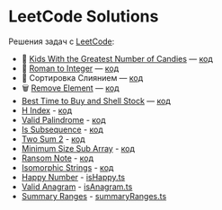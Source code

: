 # LeetCode Solutions

Решения задач с [LeetCode](https://leetcode.com):

- 🧒 [Kids With the Greatest Number of Candies](https://leetcode.com/problems/kids-with-the-greatest-number-of-candies) — [код](./src/kidsWithCandies.ts)
- 🔢 [Roman to Integer](https://leetcode.com/problems/roman-to-integer/) — [код](./src/romanToInt.ts)
- 🧩 Сортировка Слиянием — [код](./src/mergeSort.ts)
- 🗑️ [Remove Element](https://leetcode.com/problems/remove-element/) — [код](./src/removeElement.ts)
- [Best Time to Buy and Shell Stock](https://leetcode.com/problems/best-time-to-buy-and-sell-stock-ii/?envType=study-plan-v2&envId=top-interview-150) — [код](src%2FbestTimeStock.ts)
- [H Index](https://leetcode.com/problems/h-index/?envType=study-plan-v2&envId=top-interview-150) - [код](src%2FhIndex.ts)
- [Valid Palindrome](https://leetcode.com/problems/valid-palindrome/?envType=study-plan-v2&envId=top-interview-150) - [код](src%2FisPalindrom.ts)
- [Is Subsequence](https://leetcode.com/problems/is-subsequence/description/?envType=study-plan-v2&envId=top-interview-150) - [код](src%2FisSubsequence.ts)
- [Two Sum 2](https://leetcode.com/problems/two-sum-ii-input-array-is-sorted/description/?envType=study-plan-v2&envId=top-interview-150) - [код](src%2FinputArrayIsSorted.ts)
- [Minimum Size Sub Array](https://leetcode.com/problems/minimum-size-subarray-sum/description/?envType=study-plan-v2&envId=top-interview-150) - [код](src%2FminimumSizeSubArray.ts)
- [Ransom Note](https://leetcode.com/problems/ransom-note/?envType=study-plan-v2&envId=top-interview-150) - [код](src%2FransomNote.ts)
- [Isomorphic Strings](https://leetcode.com/problems/isomorphic-strings/description/?envType=study-plan-v2&envId=top-interview-150) - [код](src%2FransomNote.ts)
- [Happy Number](https://leetcode.com/problems/happy-number/?envType=study-plan-v2&envId=top-interview-150) - [isHappy.ts](src%2FisHappy.ts)
- [Valid Anagram](https://leetcode.com/problems/valid-anagram/?envType=study-plan-v2&envId=top-interview-150) - [isAnagram.ts](src%2FisAnagram.ts) 
- [Summary Ranges](https://leetcode.com/problems/summary-ranges/description/?envType=study-plan-v2&envId=top-interview-150) - [summaryRanges.ts](src%2FsummaryRanges.ts)
